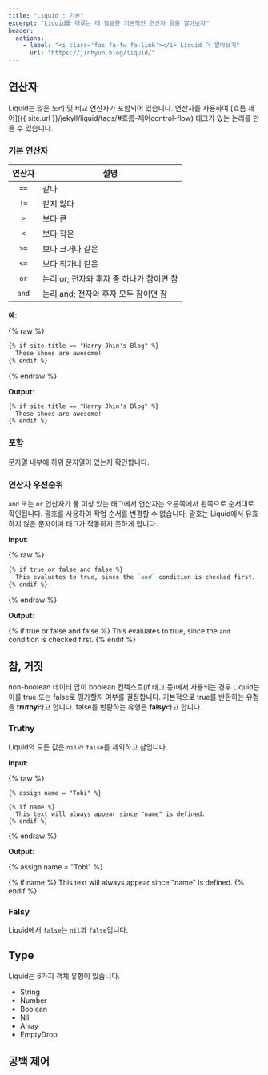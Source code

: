 ```yaml
---
title: "Liquid : 기본"
excerpt: "Liquid를 다루는 데 필요한 기본적인 연산자 등을 알아보자"
header:
  actions:
    - label: "<i class='fas fa-fw fa-link'></i> Liquid 더 알아보기"
      url: "https://jinhyun.blog/liquid/"
---
```


## 연산자

Liquid는 많은 노리 및 비교 연산자가 포함되어 있습니다. 연산자를 사용하여 [흐름 제어]({{ site.url }}/jekyll/liquid/tags/#흐름-제어control-flow) 태그가 있는 논리를 만들 수 있습니다.

### 기본 연산자

| 연산자 | 설명                                     |
| :----: | ---------------------------------------- |
|  `==`  | 같다                                     |
|  `!=`  | 같지 않다                                |
|  `>`   | 보다 큰                                  |
|  `<`   | 보다 작은                                |
|  `>=`  | 보다 크거나 같은                         |
|  `<=`  | 보다 직가니 같은                         |
|  `or`  | 논리 or; 전자와 후자 중 하나가 참이면 참 |
| `and`  | 논리 and; 전자와 후자 모두 참이면 참     |

**예**:

{% raw %}

```md
{% if site.title == "Harry Jhin's Blog" %}
  These shoes are awesome!
{% endif %}
```

{% endraw %}

**Output**:

```md
{% if site.title == "Harry Jhin's Blog" %}
  These shoes are awesome!
{% endif %}
```

### 포함

문자열 내부에 하위 문자열이 있는지 확인합니다.

### 연산자 우선순위

`and` 또는 `or` 연산자가 둘 이상 있는 태그에서 연산자는 오른쪽에서 왼쪽으로 순서대로 확인됩니다. 괄호를 사용하여 작업 순서를 변경할 수 없습니다. 괄호는 Liquid에서 유효하지 않은 문자이며 태그가 작동하지 못하게 합니다.

**Input**:

{% raw %}

```md
{% if true or false and false %}
  This evaluates to true, since the `and` condition is checked first.
{% endif %}
```

{% endraw %}

**Output**:

{% if true or false and false %}
  This evaluates to true, since the `and` condition is checked first.
{% endif %}

## 참, 거짓

non-boolean 데이터 압이 boolean 컨텍스트(if 태그 등)에서 사용되는 경우 Liquid는 이를 true 또는 false로 평가할지 여부를 결정합니다. 기본적으로 true를 반환하는 유형을 **truthy**라고 합니다. false를 반환하는 유형은 **falsy**라고 합니다.

### Truthy

Liquid의 모든 값은 `nil`과 `false`를 제외하고 참입니다.

**Input**:

{% raw %}

```liquid
{% assign name = "Tobi" %}

{% if name %}
  This text will always appear since "name" is defined.
{% endif %}
```

{% endraw %}

**Output**:

{% assign name = "Tobi" %}

{% if name %}
  This text will always appear since "name" is defined.
{% endif %}

### Falsy

Liquid에서 `false`는 `nil`과 `false`입니다.

## Type

Liquid는 6가지 객체 유형이 있습니다.

- String
- Number
- Boolean
- Nil
- Array
- EmptyDrop

## 공백 제어
